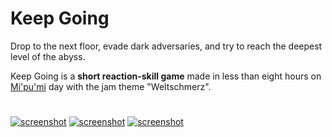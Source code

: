 # Keep Going

Drop to the next floor, evade dark adversaries, and try to reach the deepest level of the abyss.

Keep Going is a **short reaction-skill game** made in less than eight hours on [Mi'pu'mi][1] day with the jam theme "Weltschmerz".

#

[![screenshot](material/screenshots/keg_screen_001t.jpg?raw=true)](material/screenshots/keg_screen_001.jpg?raw=true)
[![screenshot](material/screenshots/keg_screen_002t.jpg?raw=true)](material/screenshots/keg_screen_002.jpg?raw=true)
[![screenshot](material/screenshots/keg_screen_003t.jpg?raw=true)](material/screenshots/keg_screen_003.jpg?raw=true)

[1]: https://mipumi.com